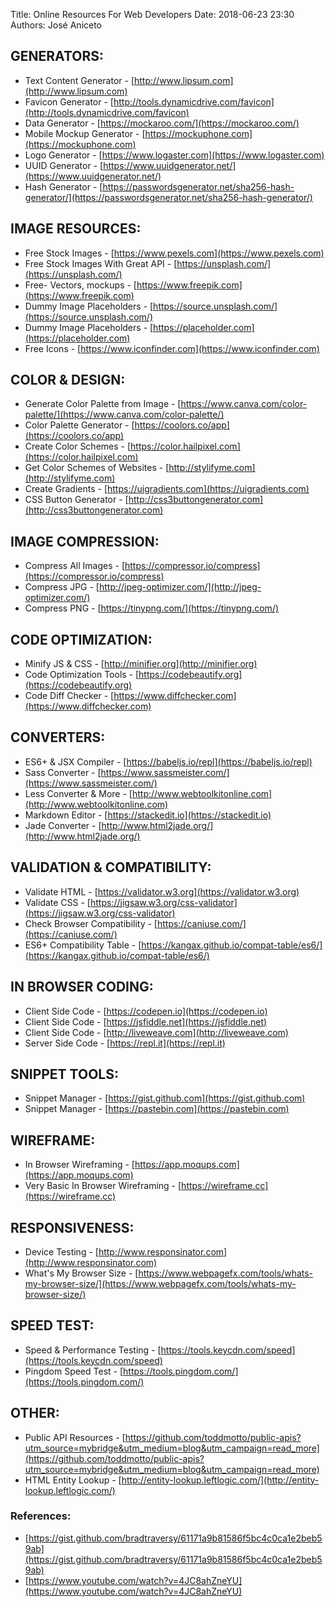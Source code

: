 Title: Online Resources For Web Developers
Date: 2018-06-23 23:30 
Authors: José Aniceto


## GENERATORS:
* Text Content Generator - [http://www.lipsum.com](http://www.lipsum.com)
* Favicon Generator - [http://tools.dynamicdrive.com/favicon](http://tools.dynamicdrive.com/favicon)		
* Data Generator - [https://mockaroo.com/](https://mockaroo.com/)						
* Mobile Mockup Generator - [https://mockuphone.com](https://mockuphone.com)
* Logo Generator - [https://www.logaster.com](https://www.logaster.com)
* UUID Generator - [https://www.uuidgenerator.net/](https://www.uuidgenerator.net/)
* Hash Generator - [https://passwordsgenerator.net/sha256-hash-generator/](https://passwordsgenerator.net/sha256-hash-generator/)

## IMAGE RESOURCES:
* Free Stock Images - [https://www.pexels.com](https://www.pexels.com)
* Free Stock Images With Great API - [https://unsplash.com/](https://unsplash.com/)
* Free- Vectors, mockups - [https://www.freepik.com](https://www.freepik.com)
* Dummy Image Placeholders - [https://source.unsplash.com/](https://source.unsplash.com/)
* Dummy Image Placeholders - [https://placeholder.com](https://placeholder.com)
* Free Icons - [https://www.iconfinder.com](https://www.iconfinder.com)

## COLOR & DESIGN:
* Generate Color Palette from Image - [https://www.canva.com/color-palette/](https://www.canva.com/color-palette/)
* Color Palette Generator - [https://coolors.co/app](https://coolors.co/app)
* Create Color Schemes - [https://color.hailpixel.com](https://color.hailpixel.com)
* Get Color Schemes of Websites - [http://stylifyme.com](http://stylifyme.com)
* Create Gradients - [https://uigradients.com](https://uigradients.com)
* CSS Button Generator - [http://css3buttongenerator.com](http://css3buttongenerator.com) 

## IMAGE COMPRESSION:
* Compress All Images - [https://compressor.io/compress](https://compressor.io/compress)
* Compress JPG - [http://jpeg-optimizer.com/](http://jpeg-optimizer.com/)
* Compress PNG - [https://tinypng.com/](https://tinypng.com/)

## CODE OPTIMIZATION:
* Minify JS & CSS - [http://minifier.org](http://minifier.org)
* Code Optimization Tools - [https://codebeautify.org](https://codebeautify.org)
* Code Diff Checker - [https://www.diffchecker.com](https://www.diffchecker.com)

## CONVERTERS:
* ES6+ & JSX Compiler - [https://babeljs.io/repl](https://babeljs.io/repl)
* Sass Converter - [https://www.sassmeister.com/](https://www.sassmeister.com/) 		  
* Less Converter & More - [http://www.webtoolkitonline.com](http://www.webtoolkitonline.com)   
* Markdown Editor - [https://stackedit.io](https://stackedit.io)
* Jade Converter - [http://www.html2jade.org/](http://www.html2jade.org/)

## VALIDATION & COMPATIBILITY:
* Validate HTML - [https://validator.w3.org](https://validator.w3.org)
* Validate CSS - [https://jigsaw.w3.org/css-validator](https://jigsaw.w3.org/css-validator)
* Check Browser Compatibility - [https://caniuse.com/](https://caniuse.com/)
* ES6+ Compatibility Table - [https://kangax.github.io/compat-table/es6/](https://kangax.github.io/compat-table/es6/)

## IN BROWSER CODING:
* Client Side Code - [https://codepen.io](https://codepen.io)
* Client Side Code - [https://jsfiddle.net](https://jsfiddle.net)
* Client Side Code - [http://liveweave.com](http://liveweave.com)
* Server Side Code - [https://repl.it](https://repl.it)

## SNIPPET TOOLS:
* Snippet Manager - [https://gist.github.com](https://gist.github.com)
* Snippet Manager - [https://pastebin.com](https://pastebin.com)

## WIREFRAME:
* In Browser Wireframing - [https://app.moqups.com](https://app.moqups.com)
* Very Basic In Browser Wireframing - [https://wireframe.cc](https://wireframe.cc)

## RESPONSIVENESS:
* Device Testing - [http://www.responsinator.com](http://www.responsinator.com)
* What's My Browser Size - [https://www.webpagefx.com/tools/whats-my-browser-size/](https://www.webpagefx.com/tools/whats-my-browser-size/)

## SPEED TEST:
* Speed & Performance Testing - [https://tools.keycdn.com/speed](https://tools.keycdn.com/speed)
* Pingdom Speed Test - [https://tools.pingdom.com/](https://tools.pingdom.com/)

## OTHER:
* Public API Resources - [https://github.com/toddmotto/public-apis?utm_source=mybridge&utm_medium=blog&utm_campaign=read_more](https://github.com/toddmotto/public-apis?utm_source=mybridge&utm_medium=blog&utm_campaign=read_more)
* HTML Entity Lookup - [http://entity-lookup.leftlogic.com/](http://entity-lookup.leftlogic.com/)

### References:
* [https://gist.github.com/bradtraversy/61171a9b81586f5bc4c0ca1e2beb59ab](https://gist.github.com/bradtraversy/61171a9b81586f5bc4c0ca1e2beb59ab)
* [https://www.youtube.com/watch?v=4JC8ahZneYU](https://www.youtube.com/watch?v=4JC8ahZneYU)
